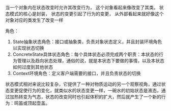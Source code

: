 当一个对象内在状态改变时允许其改变行为， 这个对象看起来像改变了其类。 
状态模式的核心是封装， 状态的变更引起了行为的变更， 从外部看起来就好像这个对象对应的类发生了改变一样

角色：
1. State抽象状态角色：接口或抽象类，负责对象状态定义，并且封装环境角色以实现状态切换
2. ConcreteState具体状态角色：每个具体状态必须完成两个职责：本状态的行为管理以及趋向状态处理，通俗的说，就是本状态下要做的事情，以及本状态如何过度到其他状态
3. Context环境角色：定义客户端需要的接口，并且负责状态的切换

状态模式相对来说比较复杂，它提供了一种对物质运动的另一个观察视角，通过状态变更促使行为的变化，就类似水的状态变更一样，一碗水的初始状态是液态，通过加热转变为气态，状态的改变同时也引起体积的扩大，然后就产生了一个新的行为：鸣笛或顶起壶盖。